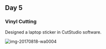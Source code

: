 
## Day 5

### Vinyl Cutting
Designed a laptop sticker in CutStudio software.

![img-20170818-wa0004](https://user-images.githubusercontent.com/30692817/29534467-03e92202-866b-11e7-9047-acc7129156b2.jpg)
